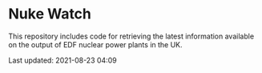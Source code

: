 # Nuke Watch

This repository includes code for retrieving the latest information available on the output of EDF nuclear power plants in the UK.

Last updated: 2021-08-23 04:09